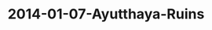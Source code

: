 ---
layout: blog
title: 2014-01-07-Ayutthaya-Ruins
category: blog
lat: 14.35777
lng: 100.56737
image: https://s3-us-west-2.amazonaws.com/travels2013/2014-01-07 23:37:53 PST.jpg
observation: 20140107233753PST
---